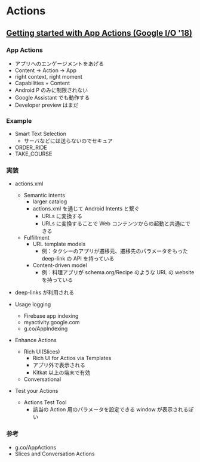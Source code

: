 # Actions

## [Getting started with App Actions (Google I/O '18)](https://www.youtube.com/watch?v=lu3L6DxUBRA)

### App Actions

* アプリへのエンゲージメントをあげる
* Content -> Action -> App
* right context, right moment
* Capabilities + Content
* Android P のみに制限されない
* Google Assistant でも動作する
* Developer preview はまだ

### Example

* Smart Text Selection
  * サーバなどには送らないのでセキュア
* ORDER_RIDE
* TAKE_COURSE

### 実装

* actions.xml
  * Semantic intents
    * larger catalog
    * actions.xml を通じて Android Intents と繋ぐ
      * URLs に変換する
      * URLs に変換することで Web コンテンツからの起動と共通にできる
  * Fulfillment
    * URL template models
      * 例：タクシーのアプリが遷移元、遷移先のパラメータをもった deep-link の API を持っている
    * Content-driven model
      * 例：料理アプリが schema.org/Recipe のような URL の website を持っている
* deep-links が利用される
* Usage logging
  * Firebase app indexing
  * myactivity.google.com
  * g.co/AppIndexing
* Enhance Actions
  * Rich UI(Slices)
    * Rich UI for Actios via Templates
    * アプリ外で表示される
    * Kitkat 以上の端末で有効
  * Conversational

* Test your Actions
  * Actions Test Tool
    * 該当の Action 用のパラメータを設定できる window が表示されるぽい

### 参考

* g.co/AppActions
* Slices and Conversation Actions
